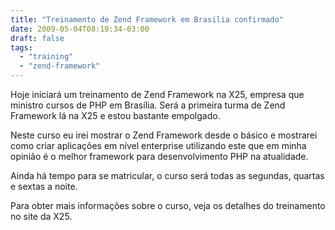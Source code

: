 ```yaml
---
title: "Treinamento de Zend Framework em Brasilia confirmado"
date: 2009-05-04T08:19:34-03:00
draft: false
tags:
  - "training"
  - "zend-framework"
---
```


Hoje iniciará um treinamento de Zend Framework na X25, empresa que ministro cursos de PHP em Brasília. Será a primeira
turma de Zend Framework lá na X25 e estou bastante empolgado.

Neste curso eu irei mostrar o Zend Framework desde o básico e mostrarei como criar aplicações em nível enterprise
utilizando este que em minha opinião é o melhor framework para desenvolvimento PHP na atualidade.

Ainda há tempo para se matricular, o curso será todas as segundas, quartas e sextas a noite.

Para obter mais informações sobre o curso, veja os detalhes do treinamento no site da X25.
